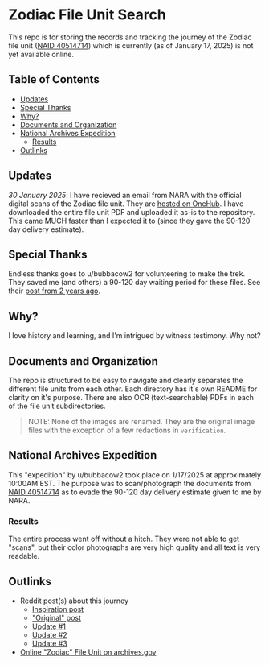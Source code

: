 # Zodiac File Unit Search
This repo is for storing the records and tracking the journey of the Zodiac file unit ([NAID 40514714](https://catalog.archives.gov/id/40514714)) which is currently (as of January 17, 2025) is not yet available online.

## Table of Contents
- [Updates](#updates)
- [Special Thanks](#special-thanks)
- [Why?](#why)
- [Documents and Organization](#documents-and-organization)
- [National Archives Expedition](#national-archives-expedition)
    - [Results](#results)
- [Outlinks](#results)

## Updates

_30 January 2025_: I have recieved an email from NARA with the official digital scans of the Zodiac file unit. They are [hosted on OneHub](https://ws.onehub.com/files/un4p95yb). I have downloaded the entire file unit PDF and uploaded it as-is to the repository. This came MUCH faster than I expected it to (since they gave the 90-120 day delivery estimate).

## Special Thanks
Endless thanks goes to u/bubbacow2 for volunteering to make the trek. They saved me (and others) a 90-120 day waiting period for these files. See their [post from 2 years ago](https://www.reddit.com/r/UFOs/comments/151a6cs/why_people_with_clearances_dont_post_to_reddit/).

## Why?
I love history and learning, and I'm intrigued by witness testimony. Why not?

## Documents and Organization
The repo is structured to be easy to navigate and clearly separates the different file units from each other. Each directory has it's own README for clarity on it's purpose. There are also OCR (text-searchable) PDFs in each of the file unit subdirectories.

> NOTE: None of the images are renamed. They are the original image files with the exception of a few redactions in `verification`.

## National Archives Expedition
This "expedition" by u/bubbacow2 took place on 1/17/2025 at approximately 10:00AM EST. The purpose was to scan/photograph the documents from [NAID 40514714](https://catalog.archives.gov/id/40514714) as to evade the 90-120 day delivery estimate given to me by NARA.

### Results
The entire process went off without a hitch. They were not able to get "scans", but their color photographs are very high quality and all text is very readable.

## Outlinks
- Reddit post(s) about this journey
    - [Inspiration post](https://www.reddit.com/r/UFOs/comments/1aw0p96/zodiac_program_name_found_in_national_archives/)
    - ["Original" post](https://www.reddit.com/r/UFOs/comments/1gmv3zn/foia_request_through_department_of_the_air_force/)
    - [Update #1](https://www.reddit.com/r/UFOs/comments/1gqm0ql/update_foia_request_says_alleged_zodiac_records/)
    - [Update #2](https://www.reddit.com/r/UFOs/comments/1i29owh/update_2_naid_40514714_national_archives_file/)
    - [Update #3](https://www.reddit.com/r/UFOs/comments/1i3rfb3/update_3_national_archives_file_unit_titled/?utm_source=share&utm_medium=web3x&utm_name=web3xcss&utm_term=1&utm_content=share_button)
- [Online "Zodiac" File Unit on archives.gov](https://catalog.archives.gov/id/40514714)
